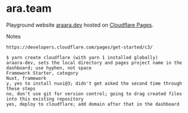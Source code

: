 # ara.team

Playground website [araara.dev](https://araara.dev/) hosted on [Cloudflare Pages](https://pages.cloudflare.com/).

Notes

```
https://developers.cloudflare.com/pages/get-started/c3/

$ yarn create cloudflare (with yarn 1 installed globally)
araara-dev, sets the local directory and pages project name in the dashboard; use hyphen, not space
Framework Starter, category
Nuxt, framework
y, yes to install nuxi@3; didn't get asked the second time through these steps
no, don't use git for version control; going to drag created files into this existing repository
yes, deploy to cloudflare; add domain after that in the dashboard
```
